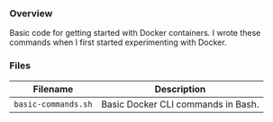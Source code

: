 ### Overview

Basic code for getting started with Docker containers.  I wrote these commands when I first started experimenting with 
Docker.

### Files

| Filename            | Description                                                                             |
|---------------------|-----------------------------------------------------------------------------------------|
| `basic-commands.sh` | Basic Docker CLI commands in Bash.                                                      |